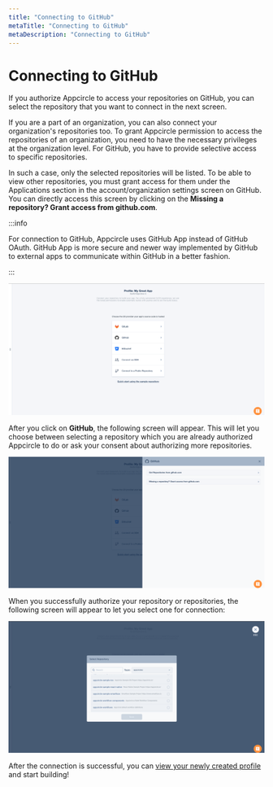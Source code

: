 ```yaml
---
title: "Connecting to GitHub"
metaTitle: "Connecting to GitHub"
metaDescription: "Connecting to GitHub"
---
```

# Connecting to GitHub

If you authorize Appcircle to access your repositories on GitHub, you can select the repository that you want to connect in the next screen.

If you are a part of an organization, you can also connect your organization's repositories too. To grant Appcircle permission to access the repositories of an organization, you need to have the necessary privileges at the organization level. For GitHub, you have to provide selective access to specific repositories.

In such a case, only the selected repositories will be listed. To be able to view other repositories, you must grant access for them under the Applications section in the account/organization settings screen on GitHub. You can directly access this screen by clicking on the **Missing a repository? Grant access from github.com**.

:::info


For connection to GitHub, Appcircle uses GitHub App instead of GitHub OAuth. GitHub App is more secure and newer way implemented by GitHub to external apps to communicate within GitHub in a better fashion.&#x20;

:::

![](<../../assets/image (240).png>)

After you click on **GitHub**, the following screen will appear. This will let you choose between selecting a repository which you are already authorized Appcircle to do or ask your consent about authorizing more repositories.

![](<../../assets/image (232).png>)

When you successfully authorize your repository or repositories, the following screen will appear to let you select one for connection:

![](<../../assets/image (236).png>)

After the connection is successful, you can [view your newly created profile](https://docs.appcircle.io/build/adding-a-build-profile#view-the-newly-created-build-profile) and start building!

